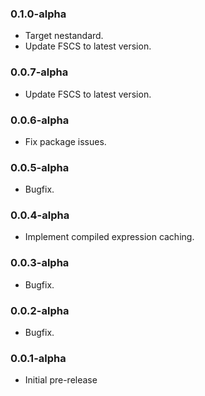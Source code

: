 ### 0.1.0-alpha
* Target nestandard.
* Update FSCS to latest version.

### 0.0.7-alpha
* Update FSCS to latest version.

### 0.0.6-alpha
* Fix package issues.

### 0.0.5-alpha
* Bugfix.

### 0.0.4-alpha
* Implement compiled expression caching.

### 0.0.3-alpha
* Bugfix.

### 0.0.2-alpha
* Bugfix.

### 0.0.1-alpha
* Initial pre-release
